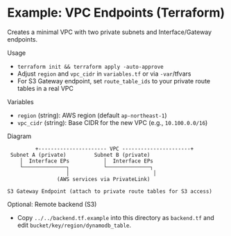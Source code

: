 # Example: VPC Endpoints (Terraform)

Creates a minimal VPC with two private subnets and Interface/Gateway endpoints.

Usage
- `terraform init && terraform apply -auto-approve`
- Adjust `region` and `vpc_cidr` in `variables.tf` or via `-var`/tfvars
- For S3 Gateway endpoint, set `route_table_ids` to your private route tables in a real VPC

Variables
- `region` (string): AWS region (default `ap-northeast-1`)
- `vpc_cidr` (string): Base CIDR for the new VPC (e.g., `10.100.0.0/16`)

Diagram
```
         +---------------------- VPC ----------------------+
 Subnet A (private)         Subnet B (private)
    │  Interface EPs           │  Interface EPs
    └──────────────┐           └──────────────┐
                   │                           │
                (AWS services via PrivateLink)

S3 Gateway Endpoint (attach to private route tables for S3 access)
```

Optional: Remote backend (S3)
- Copy `../../backend.tf.example` into this directory as `backend.tf` and edit `bucket/key/region/dynamodb_table`.
